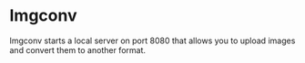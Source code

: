 # Imgconv

Imgconv starts a local server on port 8080 that allows you to upload images and convert them to another format.
